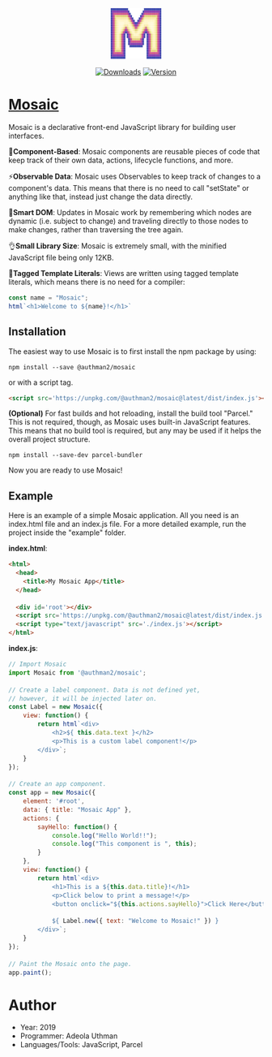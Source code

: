 <p align="center"><a href="https://mosaicjs.netlify.com" target="_blank" rel="noopener noreferrer"><img width="100" height="100" src="./MosaicLogo.png" alt="Mosaic logo"></a></p>
<p align="center">
  <a href="https://npmcharts.com/compare/@authman2/mosaic?minimal=true"><img src="https://img.shields.io/npm/dm/@authman2/mosaic.svg" alt="Downloads"></a>
  <a href="https://www.npmjs.com/package/@authman2/mosaic"><img src="https://img.shields.io/npm/v/@authman2/mosaic.svg" alt="Version"></a>
</p>

# <a target='_blank' rel='noopener noreferrer' href='https://mosaicjs.netlify.com'>Mosaic</a>
Mosaic is a declarative front-end JavaScript library for building user interfaces.

:diamond_shape_with_a_dot_inside:**Component-Based**: Mosaic components are reusable pieces of code that keep track of their own data, actions, lifecycle functions, and more.

⚡️**Observable Data**: Mosaic uses Observables to keep track of changes to a component's data. This means 
that there is no need to call "setState" or anything like that, instead just change the data directly.

🧠**Smart DOM**: Updates in Mosaic work by remembering which nodes are dynamic (i.e. subject to change) and traveling directly to those nodes to make changes, rather than traversing the tree again.

👌**Small Library Size**: Mosaic is extremely small, with the minified JavaScript file being only 12KB.

🔖**Tagged Template Literals**: Views are written using tagged template literals, which means there is no need for a compiler:
```javascript
const name = "Mosaic";
html`<h1>Welcome to ${name}!</h1>`
```

## Installation
The easiest way to use Mosaic is to first install the npm package by using:
```shell
npm install --save @authman2/mosaic
```
or with a script tag.
```html
<script src='https://unpkg.com/@authman2/mosaic@latest/dist/index.js'></script>
```
**(Optional)** For fast builds and hot reloading, install the build tool "Parcel." This is not required, though, as Mosaic uses built-in JavaScript features. This means that no build tool is required, but any may be used if it helps the overall project structure.
```shell
npm install --save-dev parcel-bundler
```
Now you are ready to use Mosaic!

## Example
Here is an example of a simple Mosaic application. All you need is an index.html file and an index.js file.
For a more detailed example, run the project inside the "example" folder.

**index.html**:
```html
<html>
  <head>
    <title>My Mosaic App</title>
  </head>
    
  <div id='root'></div>
  <script src='https://unpkg.com/@authman2/mosaic@latest/dist/index.js'></script>
  <script type="text/javascript" src='./index.js'></script>
</html>
```
**index.js**:
```js
// Import Mosaic
import Mosaic from '@authman2/mosaic';

// Create a label component. Data is not defined yet,
// however, it will be injected later on.
const Label = new Mosaic({
    view: function() {
        return html`<div>
            <h2>${ this.data.text }</h2>
            <p>This is a custom label component!</p>
        </div>`;
    }
});

// Create an app component.
const app = new Mosaic({
    element: '#root',
    data: { title: "Mosaic App" },
    actions: {
        sayHello: function() {
            console.log("Hello World!!");
            console.log("This component is ", this);
        }
    },
    view: function() {
        return html`<div>
            <h1>This is a ${this.data.title}!</h1>
            <p>Click below to print a message!</p>
            <button onclick="${this.actions.sayHello}">Click Here</button>

            ${ Label.new({ text: "Welcome to Mosaic!" }) }
        </div>`;
    }
});

// Paint the Mosaic onto the page.
app.paint();
```

# Author
- Year: 2019
- Programmer: Adeola Uthman
- Languages/Tools: JavaScript, Parcel
